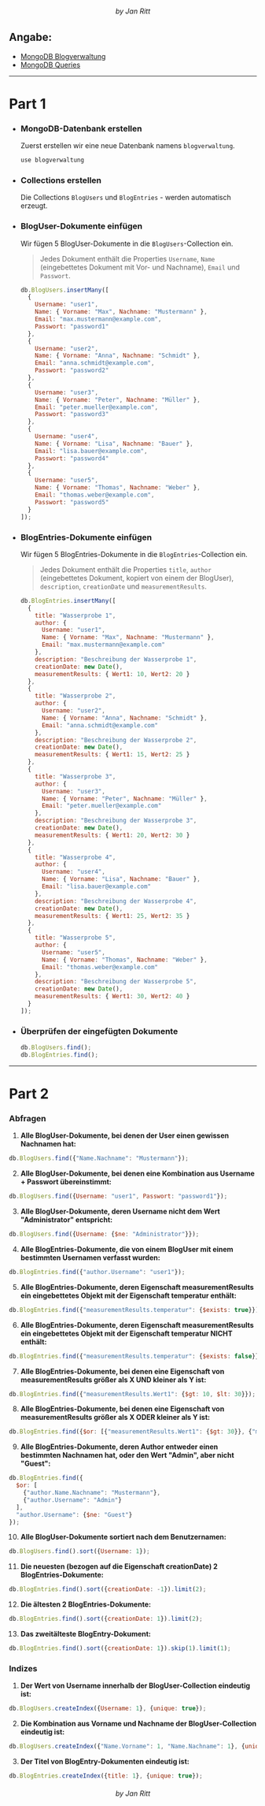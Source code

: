 
###### <p align="center"> by Jan Ritt </p>

## Angabe:
  - [MongoDB Blogverwaltung](https://github.com/IxI-Enki/DbiUebung-007/blob/master/MongoDB_Aufgabenstellung_Blog_Abendschule.pdf)
  - [MongoDB Queries](https://github.com/IxI-Enki/DbiUebung-007/blob/master/MongoDB_Aufgabenstellung_Blog2_Queries.pdf)

---

# Part 1

- ### MongoDB-Datenbank erstellen

    Zuerst erstellen wir eine neue Datenbank namens `blogverwaltung`.

    ```javascript
    use blogverwaltung
    ```

- ### Collections erstellen

    Die Collections `BlogUsers` und `BlogEntries` - werden automatisch erzeugt.

- ### BlogUser-Dokumente einfügen

    Wir fügen 5 BlogUser-Dokumente in die `BlogUsers`-Collection ein.
    > Jedes Dokument enthält die Properties `Username`, `Name` (eingebettetes Dokument mit Vor- und Nachname), `Email` und `Passwort`.

    ```javascript
    db.BlogUsers.insertMany([
      {
        Username: "user1",
        Name: { Vorname: "Max", Nachname: "Mustermann" },
        Email: "max.mustermann@example.com",
        Passwort: "password1"
      },
      {
        Username: "user2",
        Name: { Vorname: "Anna", Nachname: "Schmidt" },
        Email: "anna.schmidt@example.com",
        Passwort: "password2"
      },
      {
        Username: "user3",
        Name: { Vorname: "Peter", Nachname: "Müller" },
        Email: "peter.mueller@example.com",
        Passwort: "password3"
      },
      {
        Username: "user4",
        Name: { Vorname: "Lisa", Nachname: "Bauer" },
        Email: "lisa.bauer@example.com",
        Passwort: "password4"
      },
      {
        Username: "user5",
        Name: { Vorname: "Thomas", Nachname: "Weber" },
        Email: "thomas.weber@example.com",
        Passwort: "password5"
      }
    ]);
    ```

- ### BlogEntries-Dokumente einfügen

    Wir fügen 5 BlogEntries-Dokumente in die `BlogEntries`-Collection ein.
    > Jedes Dokument enthält die Properties `title`, `author` (eingebettetes Dokument, kopiert von einem der BlogUser), `description`, `creationDate` und `measurementResults`.

    ```javascript
    db.BlogEntries.insertMany([
      {
        title: "Wasserprobe 1",
        author: {
          Username: "user1",
          Name: { Vorname: "Max", Nachname: "Mustermann" },
          Email: "max.mustermann@example.com"
        },
        description: "Beschreibung der Wasserprobe 1",
        creationDate: new Date(),
        measurementResults: { Wert1: 10, Wert2: 20 }
      },
      {
        title: "Wasserprobe 2",
        author: {
          Username: "user2",
          Name: { Vorname: "Anna", Nachname: "Schmidt" },
          Email: "anna.schmidt@example.com"
        },
        description: "Beschreibung der Wasserprobe 2",
        creationDate: new Date(),
        measurementResults: { Wert1: 15, Wert2: 25 }
      },
      {
        title: "Wasserprobe 3",
        author: {
          Username: "user3",
          Name: { Vorname: "Peter", Nachname: "Müller" },
          Email: "peter.mueller@example.com"
        },
        description: "Beschreibung der Wasserprobe 3",
        creationDate: new Date(),
        measurementResults: { Wert1: 20, Wert2: 30 }
      },
      {
        title: "Wasserprobe 4",
        author: {
          Username: "user4",
          Name: { Vorname: "Lisa", Nachname: "Bauer" },
          Email: "lisa.bauer@example.com"
        },
        description: "Beschreibung der Wasserprobe 4",
        creationDate: new Date(),
        measurementResults: { Wert1: 25, Wert2: 35 }
      },
      {
        title: "Wasserprobe 5",
        author: {
          Username: "user5",
          Name: { Vorname: "Thomas", Nachname: "Weber" },
          Email: "thomas.weber@example.com"
        },
        description: "Beschreibung der Wasserprobe 5",
        creationDate: new Date(),
        measurementResults: { Wert1: 30, Wert2: 40 }
      }
    ]);
    ```

- ### Überprüfen der eingefügten Dokumente

    ```javascript
    db.BlogUsers.find();
    db.BlogEntries.find();
    ```

----

# Part 2

### Abfragen

1. **Alle BlogUser-Dokumente, bei denen der User einen gewissen Nachnamen hat:**

```javascript
db.BlogUsers.find({"Name.Nachname": "Mustermann"});
```

2. **Alle BlogUser-Dokumente, bei denen eine Kombination aus Username + Passwort übereinstimmt:**

```javascript
db.BlogUsers.find({Username: "user1", Passwort: "password1"});
```

3. **Alle BlogUser-Dokumente, deren Username nicht dem Wert "Administrator" entspricht:**

```javascript
db.BlogUsers.find({Username: {$ne: "Administrator"}});
```

4. **Alle BlogEntries-Dokumente, die von einem BlogUser mit einem bestimmten Usernamen verfasst wurden:**

```javascript
db.BlogEntries.find({"author.Username": "user1"});
```

5. **Alle BlogEntries-Dokumente, deren Eigenschaft measurementResults ein eingebettetes Objekt mit der Eigenschaft temperatur enthält:**

```javascript
db.BlogEntries.find({"measurementResults.temperatur": {$exists: true}});
```

6. **Alle BlogEntries-Dokumente, deren Eigenschaft measurementResults ein eingebettetes Objekt mit der Eigenschaft temperatur NICHT enthält:**

```javascript
db.BlogEntries.find({"measurementResults.temperatur": {$exists: false}});
```

7. **Alle BlogEntries-Dokumente, bei denen eine Eigenschaft von measurementResults größer als X UND kleiner als Y ist:**

```javascript
db.BlogEntries.find({"measurementResults.Wert1": {$gt: 10, $lt: 30}});
```

8. **Alle BlogEntries-Dokumente, bei denen eine Eigenschaft von measurementResults größer als X ODER kleiner als Y ist:**

```javascript
db.BlogEntries.find({$or: [{"measurementResults.Wert1": {$gt: 30}}, {"measurementResults.Wert1": {$lt: 10}}]});
```

9. **Alle BlogEntries-Dokumente, deren Author entweder einen bestimmten Nachnamen hat, oder den Wert "Admin", aber nicht "Guest":**

```javascript
db.BlogEntries.find({
  $or: [
    {"author.Name.Nachname": "Mustermann"},
    {"author.Username": "Admin"}
  ],
  "author.Username": {$ne: "Guest"}
});
```

10. **Alle BlogUser-Dokumente sortiert nach dem Benutzernamen:**

```javascript
db.BlogUsers.find().sort({Username: 1});
```

11. **Die neuesten (bezogen auf die Eigenschaft creationDate) 2 BlogEntries-Dokumente:**

```javascript
db.BlogEntries.find().sort({creationDate: -1}).limit(2);
```

12. **Die ältesten 2 BlogEntries-Dokumente:**

```javascript
db.BlogEntries.find().sort({creationDate: 1}).limit(2);
```

13. **Das zweitälteste BlogEntry-Dokument:**

```javascript
db.BlogEntries.find().sort({creationDate: 1}).skip(1).limit(1);
```

### Indizes

1. **Der Wert von Username innerhalb der BlogUser-Collection eindeutig ist:**

```javascript
db.BlogUsers.createIndex({Username: 1}, {unique: true});
```

2. **Die Kombination aus Vorname und Nachname der BlogUser-Collection eindeutig ist:**

```javascript
db.BlogUsers.createIndex({"Name.Vorname": 1, "Name.Nachname": 1}, {unique: true});
```

3. **Der Titel von BlogEntry-Dokumenten eindeutig ist:**

```javascript
db.BlogEntries.createIndex({title: 1}, {unique: true});
```

###### <p align="center"> by Jan Ritt </p>

